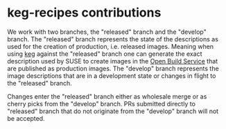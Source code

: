 keg-recipes contributions
=========================

We work with two branches, the "released" branch and the "develop" branch.
The "released" branch represents the state of the descriptions as used for
the creation of production, i.e. released images. Meaning when using
[keg](https://github.com/SUSE-Enceladus/keg) against the "released" branch one
can generate the exact description used by SUSE to create images in the
[Open Build Service](https://openbuildservice.org/) that are published as
production images. The "develop" branch represents the image descriptions that
are in a development state or changes in flight to the "released" branch.

Changes enter the "released" branch either as wholesale merge or as
cherry picks from the "develop" branch. PRs submitted directly to "released"
branch that do not originate from the "develop" branch will not be accepted.
